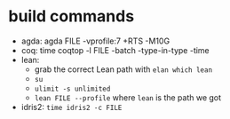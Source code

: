 
# build commands

- agda: agda FILE -vprofile:7 +RTS -M10G
- coq:  time coqtop -l FILE -batch -type-in-type -time
- lean:
  - grab the correct Lean path with `elan which lean`
  - `su`
  - `ulimit -s unlimited`
  - `lean FILE --profile` where `lean` is the path we got
- idris2: `time idris2 -c FILE`
